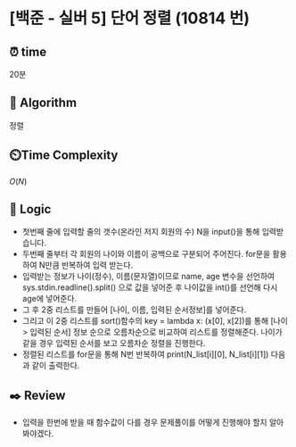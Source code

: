 # [백준 - 실버 5] 단어 정렬 (10814 번)

## ⏰  **time**

20분

## :pushpin: **Algorithm**

정렬

## ⏲️**Time Complexity**

$O(N)$

## :round_pushpin: **Logic**

- 첫번째 줄에 입력할 줄의 갯수(온라인 저지 회원의 수) N을 input()을 통해 입력받습니다.
- 두번째 줄부터 각 회원의 나이와 이름이 공백으로 구분되어 주어진다. for문을 활용하여 N만큼 반복하여 입력 받는다. 
- 입력받는 정보가 나이(정수), 이름(문자열)이므로 name, age 변수을 선언하여 sys.stdin.readline().split() 으로 값을 넣어준 후 나이값을 int()를 선언해 다시 age에 넣어준다.
- 그 후 2중 리스트를 만들어 [나이, 이름, 입력된 순서정보]를 넣어준다.
- 그리고 이 2중 리스트를 sort()함수의 key = lambda x: (x[0], x[2])를 통해 [나이 > 입력된 순서] 정보 순으로 오름차순으로 비교하여 리스트를 정렬해준다. 나이가 같을 경우 입력된 순서를 보고 오름차순 정렬을 진행한다.
- 정렬된 리스트를 for문을 통해 N번 반복하여 print(N_list[i][0], N_list[i][1]) 다음과 같이 출력한다.

## :black_nib: **Review**

- 입력을 한번에 받을 때 함수값이 다를 경우 문제풀이를 어떻게 진행해야 할지 알아봐야겠다.